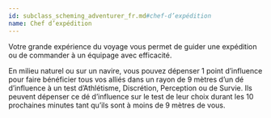 ```yaml
---
id: subclass_scheming_adventurer_fr.md#chef-d’expédition
name: Chef d’expédition
---
```


Votre grande expérience du voyage vous permet de guider une expédition ou de commander à un équipage avec efficacité.

En milieu naturel ou sur un navire, vous pouvez dépenser 1 point d’influence pour faire bénéficier tous vos alliés dans un rayon de 9 mètres d’un dé d’influence à un test d’Athlétisme, Discrétion, Perception ou de Survie. Ils peuvent dépenser ce dé d’influence sur le test de leur choix durant les 10 prochaines minutes tant qu’ils sont à moins de 9 mètres de vous.

